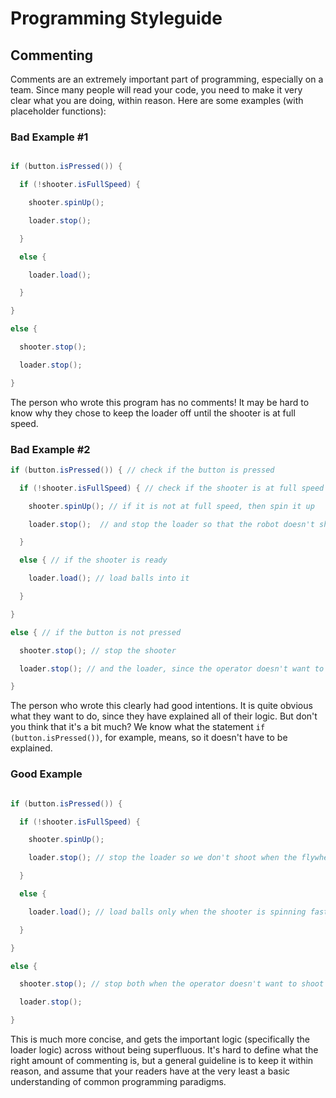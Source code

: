 # Programming Styleguide

## Commenting

Comments are an extremely important part of programming, especially on a team. Since many people will read your code, you need to make it very clear what you are doing, within reason. Here are some examples (with placeholder functions):


### Bad Example \#1

```java

if (button.isPressed()) {

  if (!shooter.isFullSpeed) {

    shooter.spinUp();

    loader.stop();

  }

  else {

    loader.load();

  }

}

else {

  shooter.stop();

  loader.stop();

}

```

The person who wrote this program has no comments! It may be hard to know why they chose to keep the loader off until the shooter is at full speed.



### Bad Example \#2

```java
if (button.isPressed()) { // check if the button is pressed

  if (!shooter.isFullSpeed) { // check if the shooter is at full speed

    shooter.spinUp(); // if it is not at full speed, then spin it up

    loader.stop();  // and stop the loader so that the robot doesn't shoot balls when it's not ready

  }

  else { // if the shooter is ready

    loader.load(); // load balls into it

  }

}

else { // if the button is not pressed

  shooter.stop(); // stop the shooter

  loader.stop(); // and the loader, since the operator doesn't want to shoot right now.

}

```

The person who wrote this clearly had good intentions. It is quite obvious what they want to do, since they have explained all of their logic. But don't you think that it's a bit much? We know what the statement `if (button.isPressed())`, for example, means, so it doesn't have to be explained.



### Good Example
```java

if (button.isPressed()) {

  if (!shooter.isFullSpeed) {

    shooter.spinUp();

    loader.stop(); // stop the loader so we don't shoot when the flywheel is not up to speed

  }

  else {

    loader.load(); // load balls only when the shooter is spinning fast enough

  }

}

else {

  shooter.stop(); // stop both when the operator doesn't want to shoot

  loader.stop();

}

```
This is much more concise, and gets the important logic (specifically the loader logic) across without being superfluous. It's hard to define what the right amount of commenting is, but a general guideline is to keep it within reason, and assume that your readers have at the very least a basic understanding of common programming paradigms.
